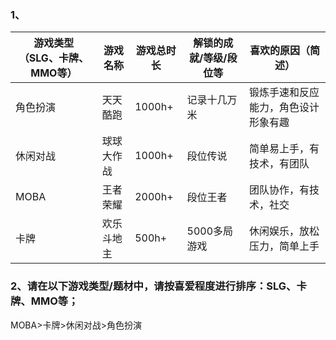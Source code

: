 ### 1、

| 游戏类型（SLG、卡牌、MMO等） | 游戏名称   | 游戏总时长 | 解锁的成就/等级/段位等 | 喜欢的原因（简述）                   |
| ---------------------------- | ---------- | ---------- | ---------------------- | ------------------------------------ |
| 角色扮演                     | 天天酷跑   | 1000h+     | 记录十几万米           | 锻炼手速和反应能力，角色设计形象有趣 |
| 休闲对战                     | 球球大作战 | 1000h+     | 段位传说               | 简单易上手，有技术，有团队           |
| MOBA                         | 王者荣耀   | 2000h+     | 段位王者               | 团队协作，有技术，社交               |
| 卡牌                         | 欢乐斗地主 | 500h+      | 5000多局游戏           | 休闲娱乐，放松压力，简单上手         |

### 2、请在以下游戏类型/题材中，请按喜爱程度进行排序：SLG、卡牌、MMO等；

MOBA>卡牌>休闲对战>角色扮演